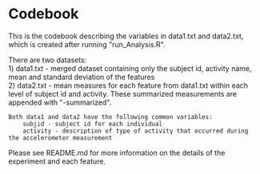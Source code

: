 # Codebook	
This is the codebook describing the variables in data1.txt and data2.txt, which is created after running "run_Analysis.R".

There are two datasets:  
	1) data1.txt - merged dataset containing only the subject id, activity name, mean and standard deviation of the features  
	2) data2.txt - mean measures for each feature from data1.txt within each level of subject id and activity. These summarized measurements are appended with "-summarized".  
	
	Both data1 and data2 have the following common variables:  
		subjid - subject id for each individual  
		activity - description of type of activity that occurred during the accelerometer measurement  
		
Please see README.md for more information on the details of the experiment and each feature.
